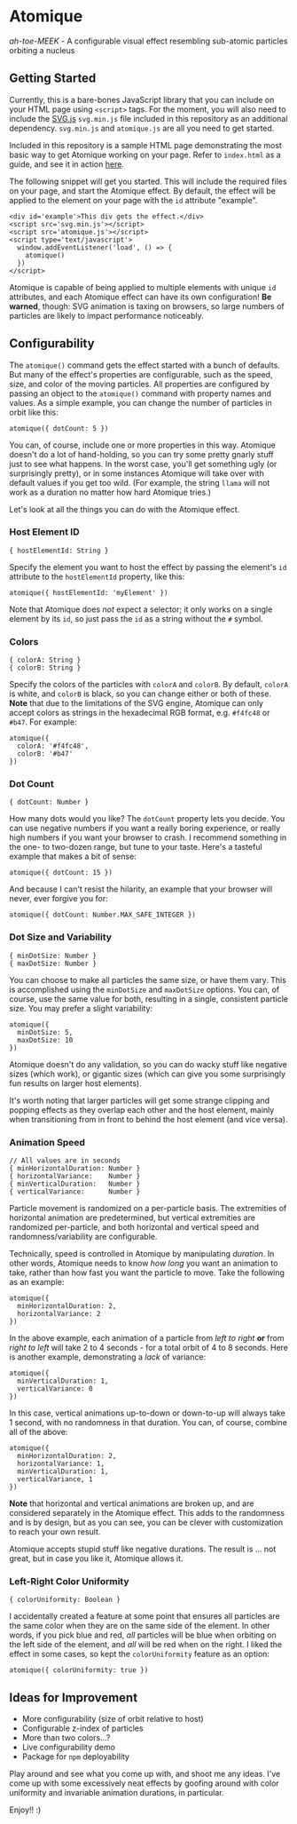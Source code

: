 
# Atomique
*ah-toe-MEEK -* A configurable visual effect resembling sub-atomic particles orbiting a nucleus

## Getting Started

Currently, this is a bare-bones JavaScript library that you can include on your HTML page using `<script>` tags.  For the moment, you will also need to include the [SVG.js](https://svgjs.dev/docs/3.0/) `svg.min.js` file included in this repository as an additional dependency.  `svg.min.js` and `atomique.js` are all you need to get started.

Included in this repository is a sample HTML page demonstrating the most basic way to get Atomique working on your page.  Refer to `index.html` as a guide, and see it in action [here](https://stevenkitzes.github.io/atomique).

The following snippet will get you started.  This will include the required files on your page, and start the Atomique effect.  By default, the effect will be applied to the element on your page with the `id` attribute "example".

    <div id='example'>This div gets the effect.</div>
    <script src='svg.min.js'></script>
    <script src='atomique.js'></script>
    <script type='text/javascript'>
      window.addEventListener('load', () => {
        atomique()
      })
    </script>

Atomique is capable of being applied to multiple elements with unique `id` attributes, and each Atomique effect can have its own configuration!  **Be warned**, though: SVG animation is taxing on browsers, so large numbers of particles are likely to impact performance noticeably. 

## Configurability
The `atomique()` command gets the effect started with a bunch of defaults.  But many of the effect's properties are configurable, such as the speed, size, and color of the moving particles.  All properties are configured by passing an object to the `atomique()` command with property names and values.  As a simple example, you can change the number of particles in orbit like this:

    atomique({ dotCount: 5 })

You can, of course, include one or more properties in this way.  Atomique doesn't do a lot of hand-holding, so you can try some pretty gnarly stuff just to see what happens.  In the worst case, you'll get something ugly (or surprisingly pretty), or in some instances Atomique will take over with default values if you get too wild.  (For example, the string `llama` will not work as a duration no matter how hard Atomique tries.)

Let's look at all the things you can do with the Atomique effect.

### Host Element ID

    { hostElementId: String }
    
Specify the element you want to host the effect by passing the element's `id` attribute to the `hostElementId` property, like this:

    atomique({ hostElementId: 'myElement' })

Note that Atomique does *not* expect a selector; it only works on a single element by its `id`, so just pass the `id` as a string without the `#` symbol.

### Colors

    { colorA: String }
    { colorB: String }

Specify the colors of the particles with `colorA` and `colorB`.  By default, `colorA` is white, and `colorB` is black, so you can change either or both of these.  **Note** that due to the limitations of the SVG engine, Atomique can only accept colors as strings in the hexadecimal RGB format, e.g. `#f4fc48` or `#b47`.  For example:

    atomique({
      colorA: '#f4fc48',
      colorB: '#b47'
    })

### Dot Count

    { dotCount: Number }

How many dots would you like?  The `dotCount` property lets you decide.  You can use negative numbers if you want a really boring experience, or really high numbers if you want your browser to crash.  I recommend something in the one- to two-dozen range, but tune to your taste.  Here's a tasteful example that makes a bit of sense:

    atomique({ dotCount: 15 })

And because I can't resist the hilarity, an example that your browser will never, ever forgive you for:

    atomique({ dotCount: Number.MAX_SAFE_INTEGER })

### Dot Size and Variability

    { minDotSize: Number }
    { maxDotSize: Number }

You can choose to make all particles the same size, or have them vary.  This is accomplished using the `minDotSize` and `maxDotSize` options.  You can, of course, use the same value for both, resulting in a single, consistent particle size.  You may prefer a slight variability:

    atomique({
      minDotSize: 5,
      maxDotSize: 10
    })

Atomique doesn't do any validation, so you can do wacky stuff like negative sizes (which work), or gigantic sizes (which can give you some surprisingly fun results on larger host elements).

It's worth noting that larger particles will get some strange clipping and popping effects as they overlap each other and the host element, mainly when transitioning from in front to behind the host element (and vice versa).

### Animation Speed

    // All values are in seconds
    { minHorizontalDuration: Number }
    { horizontalVariance:    Number }
    { minVerticalDuration:   Number }
    { verticalVariance:      Number }

Particle movement is randomized on a per-particle basis.  The extremities of horizontal animation are predetermined, but vertical extremities are randomized per-particle, and both horizontal and vertical speed and randomness/variability are configurable.

Technically, speed is controlled in Atomique by manipulating *duration*.  In other words, Atomique needs to know *how long* you want an animation to take, rather than how fast you want the particle to move.  Take the following as an example:

    atomique({
      minHorizontalDuration: 2,
      horizontalVariance: 2
    })

In the above example, each animation of a particle from *left to right* **or** from *right to left* will take 2 to 4 seconds - for a total orbit of 4 to 8 seconds.  Here is another example,  demonstrating a *lack* of variance:

    atomique({
      minVerticalDuration: 1,
      verticalVariance: 0
    })

In this case, vertical animations up-to-down or down-to-up will always take 1 second, with no randomness in that duration.  You can, of course, combine all of the above:

    atomique({
      minHorizontalDuration: 2,
      horizontalVariance: 1,
      minVerticalDuration: 1,
      verticalVariance, 1
    })

**Note** that horizontal and vertical animations are broken up, and are considered separately in the Atomique effect.  This adds to the randomness and is by design, but as you can see, you can be clever with customization to reach your own result.

Atomique accepts stupid stuff like negative durations.  The result is ... not great, but in case you like it, Atomique allows it.

### Left-Right Color Uniformity

    { colorUniformity: Boolean }

I accidentally created a feature at some point that ensures all particles are the same color when they are on the same side of the element.  In other words, if you pick blue and red, *all* particles will be blue when orbiting on the left side of the element, and *all* will be red when on the right.  I liked the effect in some cases, so kept the `colorUniformity` feature as an option:

    atomique({ colorUniformity: true })

## Ideas for Improvement

- More configurability (size of orbit relative to host)
- Configurable z-index of particles
- More than two colors...?
- Live configurability demo
- Package for `npm` deployability

Play around and see what you come up with, and shoot me any ideas.  I've come up with some excessively neat effects by goofing around with color uniformity and invariable animation durations, in particular.

Enjoy!!  :)
